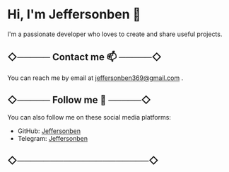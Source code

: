 # Hi, I'm Jeffersonben 👋

I'm a passionate developer who loves to create and share useful projects.

## ◇───── Contact me 📫 ─────◇

You can reach me by email at jeffersonben369@gmail.com .

## ◇───── Follow me 🚀 ─────◇

You can also follow me on these social media platforms:

- GitHub: [Jeffersonben](https://github.com/Jeffersonben/)
- Telegram: [Jeffersonben](https://t.me/Developer_369)

## ◇────────────────────◇
